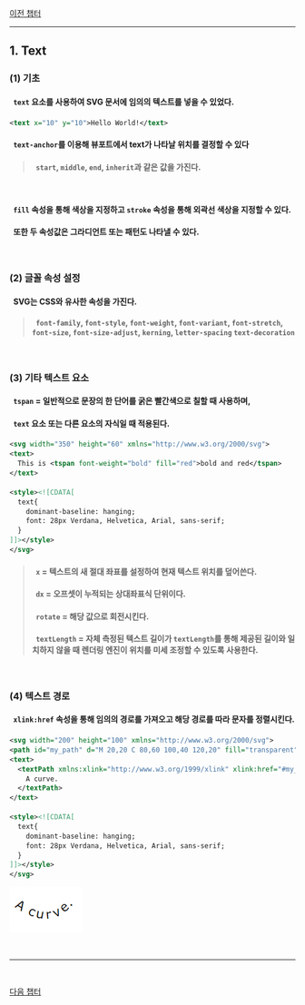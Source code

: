 [이전 챕터](./pattern.md)

---

## __1. Text__
### __(1) 기초__
#### &nbsp; `text` 요소를 사용하여 SVG 문서에 임의의 텍스트를 넣을 수 있었다.
```svg
<text x="10" y="10">Hello World!</text>
```
#### &nbsp; `text-anchor`를 이용해 뷰포트에서 text가 나타날 위치를 결정할 수 있다
> #### &nbsp; `start`, `middle`, `end`, `inherit`과 같은 값을 가진다.

<br/>

#### &nbsp; `fill` 속성을 통해 색상을 지정하고 `stroke` 속성을 통해 외곽선 색상을 지정할 수 있다.
#### &nbsp; 또한 두 속성값은 그라디언트 또는 패턴도 나타낼 수 있다.

<br/>

### __(2) 글꼴 속성 설정__
#### &nbsp; SVG는 CSS와 유사한 속성을 가진다.
> #### &nbsp; `font-family`, `font-style`, `font-weight`, `font-variant`, `font-stretch`, `font-size`, `font-size-adjust`, `kerning`, `letter-spacing` `text-decoration`

<br/>

### __(3) 기타 텍스트 요소__
#### &nbsp; __`tspan`__ = 일반적으로 문장의 한 단어를 굵은 빨간색으로 칠할 때 사용하며,
#### &nbsp; `text` 요소 또는 다른 요소의 자식일 때 적용된다.
```svg
<svg width="350" height="60" xmlns="http://www.w3.org/2000/svg">
<text>
  This is <tspan font-weight="bold" fill="red">bold and red</tspan>
</text>

<style><![CDATA[
  text{
    dominant-baseline: hanging;
    font: 28px Verdana, Helvetica, Arial, sans-serif;
  }
]]></style>
</svg>
```

> #### &nbsp; `x` = 텍스트의 새 절대 좌표를 설정하여 현재 텍스트 위치를 덮어쓴다.
> #### &nbsp; `dx` = 오프셋이 누적되는 상대좌표식 단위이다.
> #### &nbsp; `rotate` = 해당 값으로 회전시킨다.
> #### &nbsp; `textLength` = 자체 측정된 텍스트 길이가 `textLength`를 통해 제공된 길이와 일치하지 않을 때 렌더링 엔진이 위치를 미세 조정할 수 있도록 사용한다.

<br/>

### __(4) 텍스트 경로__
#### &nbsp; `xlink:href` 속성을 통해 임의의 경로를 가져오고 해당 경로를 따라 문자를 정렬시킨다.
```svg
<svg width="200" height="100" xmlns="http://www.w3.org/2000/svg">
<path id="my_path" d="M 20,20 C 80,60 100,40 120,20" fill="transparent" />
<text>
  <textPath xmlns:xlink="http://www.w3.org/1999/xlink" xlink:href="#my_path">
    A curve.
  </textPath>
</text>

<style><![CDATA[
  text{
    dominant-baseline: hanging;
    font: 28px Verdana, Helvetica, Arial, sans-serif;
  }
]]></style>
</svg>
```
![text][text]

[text]: ./img/text.png "text"

<br/>

---

<br/>

[다음 챕터](./transform.md)